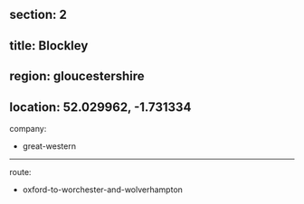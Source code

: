 section: 2
----
title: Blockley
----
region: gloucestershire
----
location: 52.029962, -1.731334
----
company:
- great-western
----
route:
- oxford-to-worchester-and-wolverhampton
